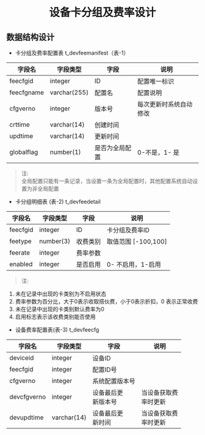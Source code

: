 # <div align="center"> 设备卡分组及费率设计 </div>



## 数据结构设计

* 卡分组及费率配置表 t_devfeemanifest（表-1）

字段名        |字段类型          |字段            |说明
------------ | --------------  | ------------- | --------------
feecfgid     | integer         |  ID            | 配置唯一标识
feecfgname   | varchar(255)    | 配置名          | 配置说明
cfgverno     | integer         | 版本号          | 每次更新时系统自动修改
crttime      | varchar(14)     | 创建时间        | 
updtime      | varchar(14)     | 更新时间        |
globalflag   | number(1)       | 是否为全局配置   | 0-不是，1- 是

> 注:  <br>
    全局配置只能有一条记录，当设置一条为全局配置时，其他配置系统自动设置为非全局配置
    
 
 * 卡分组明细表 (表-2) t_devfeedetail
 
字段名        |字段类型          |字段            |说明
------------ | --------------  | ------------- | --------------
feecfgid     | integer        | ID             | 卡分组及费率ID
feetype      | number(3)      | 收费类别        | 取值范围 [-100,100] 
feerate      | integer        | 费率参数        |
enabled      | integer        | 是否启用        | 0- 不启用，1-启用

> 注: <br>
1. 未在记录中出现的卡类别为不启用状态<br>
2. 费率参数为百分比，大于0表示收取搭伙费，小于0表示折扣，0 表示正常收费<br>
3. 未在记录中出现的卡类别默认费率为0
4. 启用标志表示该收费类别能否使用


* 设备费率配置表(表-3) t_devfeecfg


字段名        |字段类型          |字段            |说明
------------ | --------------  | ------------- | --------------
deviceid     | integer        | 设备ID           |
feecfgid     | integer        | 配置ID号         |
cfgverno     | integer        | 系统配置版本号    |
devcfgverno  | integer        | 设备最后更<br>新版本号 | 当设备获取费<br>率时更新
devupdtime      | varchar(14)    | 设备最后更<br>新时间   | 当设备获取费<br>率时更新




